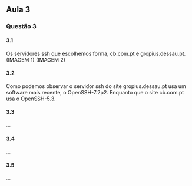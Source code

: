 ## Aula 3

### Questão 3

#### 3.1
Os servidores ssh que escolhemos forma, cb.com.pt e gropius.dessau.pt.
(IMAGEM 1)
(IMAGEM 2)

#### 3.2
Como podemos observar o servidor ssh do site gropius.dessau.pt usa um software mais recente, o OpenSSH-7.2p2.
Enquanto que o site cb.com.pt usa o OpenSSH-5.3.

#### 3.3
...

#### 3.4
...

#### 3.5
...
